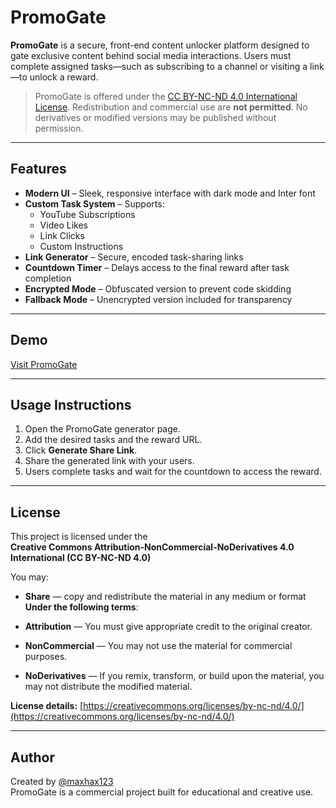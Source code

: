 # PromoGate

**PromoGate** is a secure, front-end content unlocker platform designed to gate exclusive content behind social media interactions. Users must complete assigned tasks—such as subscribing to a channel or visiting a link—to unlock a reward.

> PromoGate is offered under the [CC BY-NC-ND 4.0 International License](https://creativecommons.org/licenses/by-nc-nd/4.0/). Redistribution and commercial use are **not permitted**. No derivatives or modified versions may be published without permission.

---

## Features

- **Modern UI** – Sleek, responsive interface with dark mode and Inter font
- **Custom Task System** – Supports:
  - YouTube Subscriptions
  - Video Likes
  - Link Clicks
  - Custom Instructions
- **Link Generator** – Secure, encoded task-sharing links
- **Countdown Timer** – Delays access to the final reward after task completion
- **Encrypted Mode** – Obfuscated version to prevent code skidding
- **Fallback Mode** – Unencrypted version included for transparency

---

## Demo

[Visit PromoGate](https://pr0m0gate.github.io)

---

## Usage Instructions

1. Open the PromoGate generator page.
2. Add the desired tasks and the reward URL.
3. Click **Generate Share Link**.
4. Share the generated link with your users.
5. Users complete tasks and wait for the countdown to access the reward.

---

## License

This project is licensed under the  
**Creative Commons Attribution-NonCommercial-NoDerivatives 4.0 International (CC BY-NC-ND 4.0)**

You may:

- **Share** — copy and redistribute the material in any medium or format  
**Under the following terms**:

- **Attribution** — You must give appropriate credit to the original creator.
- **NonCommercial** — You may not use the material for commercial purposes.
- **NoDerivatives** — If you remix, transform, or build upon the material, you may not distribute the modified material.

**License details:** [https://creativecommons.org/licenses/by-nc-nd/4.0/](https://creativecommons.org/licenses/by-nc-nd/4.0/)

---

## Author

Created by [@maxhax123](https://github.com/maxhax123)  
PromoGate is a commercial project built for educational and creative use.
